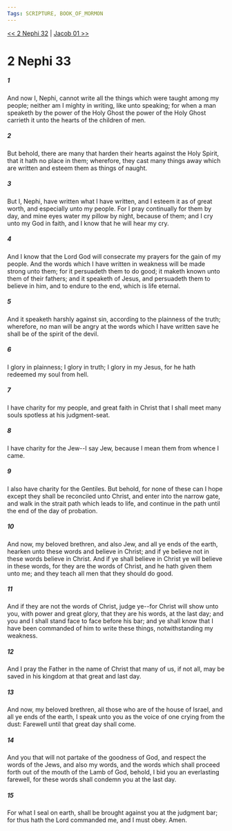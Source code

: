 ```yaml
---
Tags: SCRIPTURE, BOOK_OF_MORMON
---
```


[<< 2 Nephi 32](BOOK_OF_MORMON/02_2_Nephi/2_Nephi_32.md) | [Jacob 01 >>](BOOK_OF_MORMON/03_Jacob/Jacob_01.md)

# 2 Nephi 33

##### 1
 And now I, Nephi, cannot write all the things which were taught among my people; neither am I mighty in writing, like unto speaking; for when a man speaketh by the power of the Holy Ghost the power of the Holy Ghost carrieth it unto the hearts of the children of men.
##### 2
 But behold, there are many that harden their hearts against the Holy Spirit, that it hath no place in them; wherefore, they cast many things away which are written and esteem them as things of naught.
##### 3
 But I, Nephi, have written what I have written, and I esteem it as of great worth, and especially unto my people. For I pray continually for them by day, and mine eyes water my pillow by night, because of them; and I cry unto my God in faith, and I know that he will hear my cry.
##### 4
 And I know that the Lord God will consecrate my prayers for the gain of my people. And the words which I have written in weakness will be made strong unto them; for it persuadeth them to do good; it maketh known unto them of their fathers; and it speaketh of Jesus, and persuadeth them to believe in him, and to endure to the end, which is life eternal.
##### 5
 And it speaketh harshly against sin, according to the plainness of the truth; wherefore, no man will be angry at the words which I have written save he shall be of the spirit of the devil.
##### 6
 I glory in plainness; I glory in truth; I glory in my Jesus, for he hath redeemed my soul from hell.
##### 7
 I have charity for my people, and great faith in Christ that I shall meet many souls spotless at his judgment-seat.
##### 8
 I have charity for the Jew--I say Jew, because I mean them from whence I came.
##### 9
 I also have charity for the Gentiles. But behold, for none of these can I hope except they shall be reconciled unto Christ, and enter into the narrow gate, and walk in the strait path which leads to life, and continue in the path until the end of the day of probation.
##### 10
 And now, my beloved brethren, and also Jew, and all ye ends of the earth, hearken unto these words and believe in Christ; and if ye believe not in these words believe in Christ. And if ye shall believe in Christ ye will believe in these words, for they are the words of Christ, and he hath given them unto me; and they teach all men that they should do good.
##### 11
 And if they are not the words of Christ, judge ye--for Christ will show unto you, with power and great glory, that they are his words, at the last day; and you and I shall stand face to face before his bar; and ye shall know that I have been commanded of him to write these things, notwithstanding my weakness.
##### 12
 And I pray the Father in the name of Christ that many of us, if not all, may be saved in his kingdom at that great and last day.
##### 13
 And now, my beloved brethren, all those who are of the house of Israel, and all ye ends of the earth, I speak unto you as the voice of one crying from the dust: Farewell until that great day shall come.
##### 14
 And you that will not partake of the goodness of God, and respect the words of the Jews, and also my words, and the words which shall proceed forth out of the mouth of the Lamb of God, behold, I bid you an everlasting farewell, for these words shall condemn you at the last day.
##### 15
 For what I seal on earth, shall be brought against you at the judgment bar; for thus hath the Lord commanded me, and I must obey. Amen.
